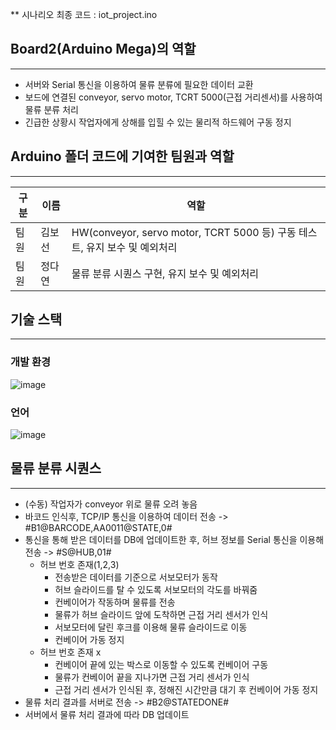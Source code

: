 ** 시나리오 최종 코드 : iot_project.ino

## Board2(Arduino Mega)의 역할
---
* 서버와 Serial 통신을 이용하여 물류 분류에 필요한 데이터 교환
* 보드에 연결된 conveyor, servo motor, TCRT 5000(근접 거리센서)를 사용하여 물류 분류 처리
* 긴급한 상황시 작업자에게 상해를 입힐 수 있는 물리적 하드웨어 구동 정지

## Arduino 폴더 코드에 기여한 팀원과 역할
---
|구분|이름|역할|
|-----|-----|-----|
|팀원|김보선|HW(conveyor, servo motor, TCRT 5000 등) 구동 테스트, 유지 보수 및 예외처리|
|팀원|정다연|물류 분류 시퀀스 구현, 유지 보수 및 예외처리|

## 기술 스택
---
### 개발 환경
![image](https://github.com/dyjung-dev/Amr_iot/assets/137265648/74c37ecb-4ead-4fe1-8456-82cbed157830)
### 언어
![image](https://github.com/dyjung-dev/Amr_iot/assets/137265648/4a5da719-ac94-42a6-88f5-0050b9ead030)


## 물류 분류 시퀀스
---
* (수동) 작업자가 conveyor 위로 물류 오려 놓음
* 바코드 인식후, TCP/IP 통신을 이용하여 데이터 전송 -> #B1@BARCODE,AA0011@STATE,0#
* 통신을 통해 받은 데이터를 DB에 업데이트한 후, 허브 정보를 Serial 통신을 이용해 전송 -> #S@HUB,01#
  * 허브 번호 존재(1,2,3)
    * 전송받은 데이터를 기준으로 서보모터가 동작
    * 허브 슬라이드를 탈 수 있도록 서보모터의 각도를 바꿔줌
    * 컨베이어가 작동하며 물류를 전송
    * 물류가 허브 슬라이드 앞에 도착하면 근접 거리 센서가 인식
    * 서보모터에 달린 후크를 이용해 물류 슬라이드로 이동
    * 컨베이어 가동 정지
  * 허브 번호 존재 x
    * 컨베이어 끝에 있는 박스로 이동할 수 있도록 컨베이어 구동
    * 물류가 컨베이어 끝을 지나가면 근접 거리 센서가 인식
    * 근접 거리 센서가 인식된 후, 정해진 시간만큼 대기 후 컨베이어 가동 정지
* 물류 처리 결과를 서버로 전송 -> #B2@STATEDONE#
* 서버에서 물류 처리 결과에 따라 DB 업데이트
 

